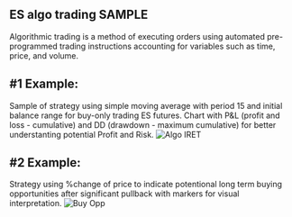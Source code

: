 ## ES algo trading SAMPLE
Algorithmic trading is a method of executing orders using automated pre-programmed trading instructions accounting for variables such as time, price, and volume.

## #1 Example:
Sample of strategy using simple moving average with period 15 and initial balance range for buy-only trading ES futures. Chart with P&L (profit and loss - cumulative) and DD (drawdown - maximum cumulative) for better understanting potential Profit and Risk.
![Algo IRET](https://github.com/vldmrmrv/ES-algorithmic-trading-strategy/blob/main/ALGO_iret_SAMPLE.png)

## #2 Example:
Strategy using %change of price to indicate potentional long term buying opportunities after significant pullback with markers for visual interpretation. 
![Buy Opp](https://github.com/vldmrmrv/ES-algorithmic-trading-strategy/blob/main/buying%20opportunities.png)
